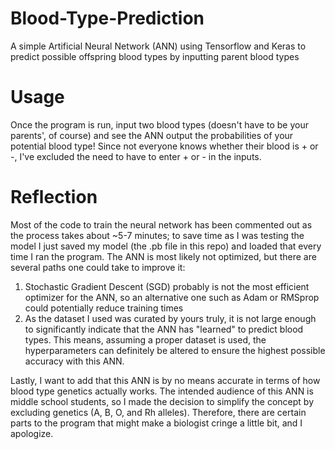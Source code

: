 # Blood-Type-Prediction
A simple Artificial Neural Network (ANN) using Tensorflow and Keras to predict possible offspring blood types by inputting parent blood types

# Usage
Once the program is run, input two blood types (doesn't have to be your parents', of course) and see the ANN output the probabilities of your potential blood type! Since not everyone
knows whether their blood is + or -, I've excluded the need to have to enter + or - in the inputs. 

# Reflection
Most of the code to train the neural network has been commented out as the process takes about ~5-7 minutes; to save time
as I was testing the model I just saved my model (the .pb file in this repo) and loaded that every time I ran the program. The ANN is most likely not optimized, but there are 
several paths one could take to improve it:
  1. Stochastic Gradient Descent (SGD) probably is not the most efficient optimizer for the ANN, so an alternative one such as Adam or RMSprop could potentially reduce training times
  2. As the dataset I used was curated by yours truly, it is not large enough to significantly indicate that the ANN has "learned" to predict blood types. This means, assuming a 
  proper dataset is used, the hyperparameters can definitely be altered to ensure the highest possible accuracy with this ANN.
  
Lastly, I want to add that this ANN is by no means accurate in terms of how blood type genetics actually works. The intended audience of this ANN is middle school students, so I
made the decision to simplify the concept by excluding genetics (A, B, O, and Rh alleles). Therefore, there are certain parts to the program that might make a biologist cringe a
little bit, and I apologize. 
